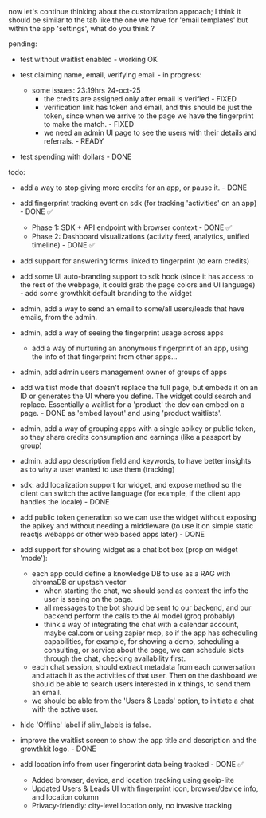 now let's continue thinking about the customization approach; I think it should be similar to the tab like the one we have for 'email templates' but within the app 'settings', what do you think ?

pending:
- test without waitlist enabled - working OK
- test claiming name, email, verifying email - in progress:
    - some issues: 23:19hrs 24-oct-25
        - the credits are assigned only after email is verified - FIXED
        - verification link has token and email, and this should be just the token, since when we arrive to the page we have the fingerprint to make the match. - FIXED
        - we need an admin UI page to see the users with their details and referrals. - READY
        
- test spending with dollars - DONE

todo:
- add a way to stop giving more credits for an app, or pause it. - DONE
- add fingerprint tracking event on sdk  (for tracking 'activities' on an app) - DONE ✅
    - Phase 1: SDK + API endpoint with browser context - DONE ✅
    - Phase 2: Dashboard visualizations (activity feed, analytics, unified timeline) - DONE ✅
- add support for answering forms linked to fingerprint (to earn credits)
- add some UI auto-branding support to sdk hook (since it has access to the rest of the webpage, it could grab the page colors and UI language) - add some growthkit default branding to the widget
- admin, add a way to send an email to some/all users/leads that have emails, from the admin.
- admin, add a way of seeing the fingerprint usage across apps
    - add a way of nurturing an anonymous fingerprint of an app, using the info of that fingerprint from other apps...
- admin, add admin users management owner of groups of apps
- add waitlist mode that doesn't replace the full page, but embeds it on an ID or generates the UI where you define. The widget could search and replace. Essentially a waitlist for a 'product' the dev can embed on a page. - DONE as 'embed layout' and using 'product waitlists'.

- admin, add a way of grouping apps with a single apikey or public token, so they share credits consumption and earnings (like a passport by group)
- admin. add app description field and keywords, to have better insights as to why a user wanted to use them (tracking)
- sdk: add localization support for widget, and expose method so the client can switch the active language (for example, if the client app handles the locale) - DONE
- add public token generation so we can use the widget without exposing the apikey and without needing a middleware (to use it on simple static reactjs webapps or other web based apps later) - DONE
- add support for showing widget as a chat bot box (prop on widget 'mode'):
    - each app could define a knowledge DB to use as a RAG with chromaDB or upstash vector
        - when starting the chat, we should send as context the info the user is seeing on the page.
        - all messages to the bot should be sent to our backend, and our backend  perform the calls to the AI model (groq probably)
        - think a way of integrating the chat with a calendar account, maybe cal.com or using zapier mcp, so if the app has scheduling capabilities, for example, for showing a demo, scheduling a consulting, or service about the page, we can schedule slots through the chat, checking availability first.
    - each chat session, should extract metadata from each conversation and attach it as the activities of that user. Then on the dashboard we should be able to search users interested in x things, to send them an email.
    - we should be able from the 'Users & Leads' option, to initiate a chat with the active user.

- hide 'Offline' label if slim_labels is false.
- improve the waitlist screen to show the app title and description and the growthkit logo. - DONE
- add location info from user fingerprint data being tracked - DONE ✅
    - Added browser, device, and location tracking using geoip-lite
    - Updated Users & Leads UI with fingerprint icon, browser/device info, and location column
    - Privacy-friendly: city-level location only, no invasive tracking